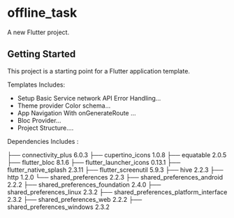 # offline_task

A new Flutter project.

## Getting Started

This project is a starting point for a Flutter application template.

Templates Includes:

- Setup Basic Service network API Error Handling...
- Theme provider Color schema...
- App Navigation With onGenerateRoute ...
- Bloc Provider...
- Project Structure....


Dependencies Includes :

├── connectivity_plus 6.0.3
├── cupertino_icons 1.0.8
├── equatable 2.0.5
├── flutter_bloc 8.1.6
├── flutter_launcher_icons 0.13.1
├── flutter_native_splash 2.3.11
├── flutter_screenutil 5.9.3
├── hive 2.2.3
├── http 1.2.0
└── shared_preferences 2.2.3
├── shared_preferences_android 2.2.2
├── shared_preferences_foundation 2.4.0
├── shared_preferences_linux 2.3.2
├── shared_preferences_platform_interface 2.3.2
├── shared_preferences_web 2.2.2
├── shared_preferences_windows 2.3.2


